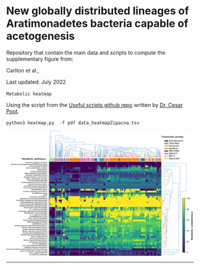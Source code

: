 # New globally distributed lineages of Aratimonadetes bacteria capable of acetogenesis

Repository that contain the main data and scripts to compute the supplementary figure from:

Carlton et al., 

Last updated: July 2022



`Metabolic heatmap`

Using the script from the [Useful scripts github repo](https://github.com/valdeanda/Useful_scripts/blob/master/README.md#heatmap) written by [Dr. Cesar Poot](https://scholar.google.com.mx/citations?user=dwpBCCQAAAAJ&hl=en). 


```
python3 heatmap.py  -f pdf data_heatmapZipacna.tsv
```

![heatmap](./heatmap.png)

---
